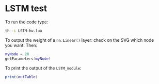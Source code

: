 # LSTM test

To run the code type:

```bash
th -i LSTM-hw.lua
```

To output the weight of a `nn.Linear()` layer: check on the SVG which node you want. Then:

```lua
myNode = 20
getParameters(myNode)
```

To print the output of the `LSTM_module`:

```lua
print(outTable)
```
